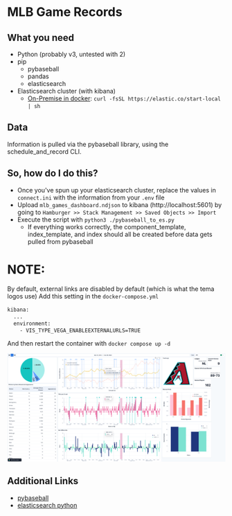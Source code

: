 # MLB Game Records

## What you need
- Python (probably v3, untested with 2)
- pip
  - pybaseball
  - pandas
  - elasticsearch
- Elasticsearch cluster (with kibana)
  - [On-Premise in docker](https://www.elastic.co/docs/solutions/search/run-elasticsearch-locally): `curl -fsSL https://elastic.co/start-local | sh`

## Data

Information is pulled via the pybaseball library, using the schedule_and_record CLI.

## So, how do I do this?
- Once you've spun up your elasticsearch cluster, replace the values in `connect.ini` with the information from your `.env` file
- Upload `mlb_games_dashboard.ndjson` to kibana (http://localhost:5601) by going to `Hamburger >> Stack Management >> Saved Objects >> Import`
- Execute the script with `python3 ./pybaseball_to_es.py`
  - If everything works correctly, the component_template, index_template, and index should all be created before data gets pulled from pybaseball

# NOTE: 

By default, external links are disabled by default (which is what the tema logos use)
Add this setting in the `docker-compose.yml`

```
kibana:
  ...
  environment:
    - VIS_TYPE_VEGA_ENABLEEXTERNALURLS=TRUE
```
And then restart the container with `docker compose up -d`

![Preview of MLB Game Records Dashboard](mlb_game_records.png)

## Additional Links
- [pybaseball](https://pypi.org/project/pybaseball/)
- [elasticsearch python](https://www.elastic.co/docs/reference/elasticsearch/clients/python)
